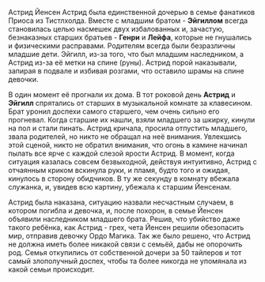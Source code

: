 Астрид Йенсен
Астрид была единственной дочерью в семье фанатиков Приоса из Тистлхолда. Вместе с младшим братом - **Эйгиллом** всегда становилась целью насмешек двух избалованных и, зачастую, безнаказных старших братьев - **Генри** и **Лейфа**, которые не гнушались и физическими расправами. Родителям всегда были безразличны младшие дети. Эйгилл, из-за того, что был младшим наследником, а Астрид из-за её метки на спине (руны). Астрид порой наказывали, запирая в подвале и избивая розгами, что оставило шрамы на спине девочки.

В один момент её прогнали их дома. В тот роковой день **Астрид** и **Эйгилл** спрятались от старших в музыкальной комнате за клавесином. Брат уронил доспехи самого старшего, чем очень сильно его прогневал. Когда старшие их нашли, взяли младшего за шкирку, кинули на пол и стали пинать. Астрид кричала, просила отпустить младшего, звала родителей, но никто не обращал на неё внимания. Увлекшись этой сценой, никто не обратил внимания, что огонь в камине начинал пылать все ярче с каждой слезой ярости Астрид. В момент, когда ситуация казалась совсем безвыходной, действуя интуитивно, Астрид с отчаянным криком вскинула руки, и пламя, будто того и ожидая, кинулось в сторону обидчиков. В ту же секунду в комнату вбежала служанка, и, увидев всю картину, убежала к старшим Йенсенам.

Астрид была наказана, ситуацию назвали несчастным случаем, в котором погибла и девочка, и, после похорон, в семье Йенсен объявили наследником младшего брата.
Решив, что убийство даже такого ребёнка, как Астрид - грех, чета Йенсен решили обезопасить мир, отправив девочку Ордо Магика. Так же было решено, что Астрид не должна иметь более никакой связи с семьёй, дабы не опорочить род. Семья откупились от собственной дочери за 50 тайлеров и тот самый злополучный доспех, чтобы та более никогда не упомянала из какой семьи происходит.